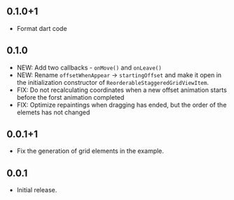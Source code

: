 ## 0.1.0+1

* Format dart code

## 0.1.0

* NEW: Add two callbacks - ```onMove()``` and ```onLeave()```
* NEW: Rename ```offsetWhenAppear``` -> ```startingOffset``` and make it open in the initialization constructor of ```ReorderableStaggeredGridViewItem```.
* FIX: Do not recalculating coordinates when a new offset animation starts before the forst animation completed
* FIX: Optimize repaintings when dragging has ended, but the order of the elemets has not changed

## 0.0.1+1

* Fix the generation of grid elements in the example.

## 0.0.1

* Initial release.
